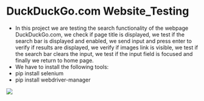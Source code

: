 # DuckDuckGo.com Website_Testing
- In this project we are testing the search functionality of the webpage DuckDuckGo.com, we check if page title is displayed,  we test if the search bar is displayed and enabled, we send input and  press enter to verify if results are displayed, we verify if images link is visible, we test if the search bar clears the input, we test if the input field is focused and finally we return to home page.
- We have to install the following tools:
- pip install selenium
- pip install webdriver-manager 


[![](https://markdown-videos.deta.dev/youtube/5SCXoCxh19I)](https://youtu.be/5SCXoCxh19I)
